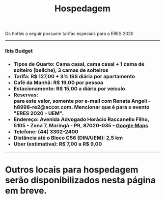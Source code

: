 ﻿---
layout: page-fullwidth
title: "Hospedagem"
#meta_title: "Duvidas? Entre em contato conosco"
subheadline: ""
#teaser: "Entre em contato conosco pelo e-mail #eres2020.uem@gmail.com"
permalink: "/hospedagem/"
header:
   image_fullwidth: banner_eres2020.png
---

Os hotéis a seguir possuem tarifas especiais para a ERES 2020

<hr>

<h3>Ibis Budget<h3>

<ul>	
	<li><b>Tipos de Quarto:</b> Cama casal, cama casal + 1 cama de solteiro (beliche), 3 camas de solteiros</li>
	<li><b>Tarifa:</b> R$ 127,00 + 3% ISS diária por apartamento</li>
	<li><b>Café da Manhã:</b> R$ 19,00 por pessoa</li>
	<li><b>Estacionamento:</b> R$ 15,00 a diária por veículo</li>
	<li><b>Reservas:</b></li> para este valor, somente por e-mail com Renata Angeli - h8998-re2@accor.com. Mencionar que é para o evento "ERES 2020 - UEM".
	<li><b>Endereço:</b> Avenida Advogado Horácio Raccanello Filho, 5105 - Zona 7, Maringá - PR, 87020-035 - <b><a href="https://goo.gl/maps/Pvg6mz4RfS1moz2i9" target="_blank">Google Maps</a></b></li>
	<li><b>Telefone:</b> (44) 3302-2400</li>	
	<li><b>Distância até o Bloco C56 (DIN/UEM):</b> 2,5 km</li>
	<li><b>Uber (estimativa):</b> R$ 7,00 a R$ 9,00</li>
</ul>

<hr>


<h1>Outros locais para hospedagem serão disponibilizados nesta página em breve.</h1>

<div class="row t30">	
	<img src="{{ site.urlimg }}promocao_apoio_logos.png" alt="" align="center">
</div><!-- /.row -->












